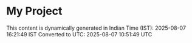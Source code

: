 # My Project

This content is dynamically generated in Indian Time (IST): 2025-08-07 16:21:49 IST
Converted to UTC: 2025-08-07 10:51:49 UTC
